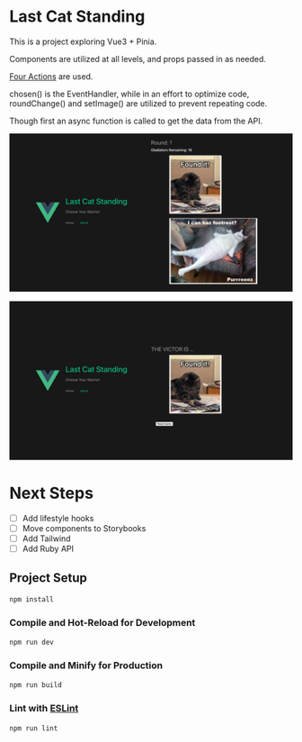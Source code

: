 # Last Cat Standing

This is a project exploring Vue3 + Pinia.

Components are utilized at all levels, and props passed in as needed.

[Four Actions](https://github.com/cultureclap/LastCatStanding/blob/main/Last%20Cat%20Standing/src/stores/counter.js) are used.

chosen() is the EventHandler, while in an effort to optimize code, roundChange() and setImage() are utilized to prevent repeating code.

Though first an async function is called to get the data from the API.

![Main Page](./RoundPage.png "Main Page")

![Champion Page](./victor.png "Champion Page")

# Next Steps
- [ ] Add lifestyle hooks
- [ ] Move components to Storybooks
- [ ] Add Tailwind
- [ ] Add Ruby API

## Project Setup

```sh
npm install
```

### Compile and Hot-Reload for Development

```sh
npm run dev
```

### Compile and Minify for Production

```sh
npm run build
```

### Lint with [ESLint](https://eslint.org/)

```sh
npm run lint
```
